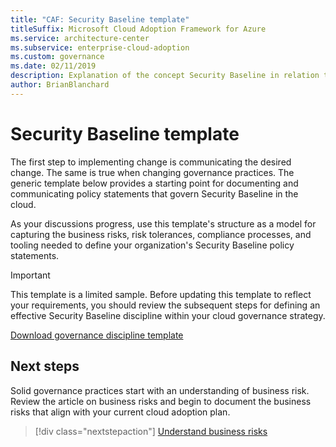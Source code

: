 ```yaml
---
title: "CAF: Security Baseline template"
titleSuffix: Microsoft Cloud Adoption Framework for Azure
ms.service: architecture-center
ms.subservice: enterprise-cloud-adoption
ms.custom: governance
ms.date: 02/11/2019
description: Explanation of the concept Security Baseline in relation to cloud governance
author: BrianBlanchard
---
```


# Security Baseline template

The first step to implementing change is communicating the desired change. The same is true when changing governance practices. The generic template below provides a starting point for documenting and communicating policy statements that govern Security Baseline in the cloud.

As your discussions progress, use this template's structure as a model for capturing the business risks, risk tolerances, compliance processes, and tooling needed to define your organization's Security Baseline policy statements.

> [!IMPORTANT]
> This template is a limited sample. Before updating this template to reflect your requirements, you should review the subsequent steps for defining an effective Security Baseline discipline within your cloud governance strategy.

<!-- markdownlint-disable MD033 -->

 <a href="https://archcenter.blob.core.windows.net/cdn/fusion/governance/Security%20Baseline%20Discipline%20Template.docx">Download governance discipline template</a>

<!-- markdownlint-enable MD033 -->

## Next steps

Solid governance practices start with an understanding of business risk. Review the article on business risks and begin to document the business risks that align with your current cloud adoption plan.

> [!div class="nextstepaction"]
> [Understand business risks](./business-risks.md)
